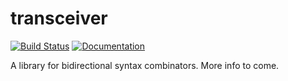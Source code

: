 # transceiver

[![Build Status](https://travis-ci.org/sjsch/transceiver.svg?branch=master)](https://travis-ci.org/sjsch/transceiver)
[![Documentation](https://img.shields.io/badge/docs-blueviolet.svg?logo=data%3Aimage%2Fsvg%2Bxml%3Bbase64%2CPHN2ZyB4bWxucz0iaHR0cDovL3d3dy53My5vcmcvMjAwMC9zdmciIHhtbG5zOnhsaW5rPSJodHRwOi8vd3d3LnczLm9yZy8xOTk5L3hsaW5rIiB3aWR0aD0iMTdjbSIgaGVpZ2h0PSIxMmNtIiB2aWV3Qm94PSIwIDAgMTcwIDEyMCIgdmVyc2lvbj0iMS4xIj48ZyBzdHlsZT0iZmlsbDogcmdiKDI0MCwyNDAsMjQwKTsiPjxwYXRoIGQ9Ik0gMCAxMjAgTCA0MCA2MCBMIDAgMCBMIDMwIDAgTCA3MCA2MCBMIDMwIDEyMCIvPjxwYXRoIGQ9Ik0gMTM2LjY2NjY2NyA4NSBMIDEyMy4zMzMzMzMgNjUgTCAxNzAgNjUgTCAxNzAgODUiLz48cGF0aCBkPSJNIDExNi42NjY2NjcgNTUgTCAxMDMuMzMzMzMzIDM1IEwgMTcwIDM1IEwgMTcwIDU1Ii8%2BPC9nPjxnIHN0eWxlPSJmaWxsOiByZ2IoMjQwLDI0MCwyNDApOyI%2BPHBhdGggZD0iTSA0MCAxMjAgTCA4MCA2MCBMIDQwIDAgTCA3MCAwIEwgMTUwIDEyMCBMIDEyMCAxMjAgTCA5NSA4Mi41IEwgNzAgMTIwIi8%2BPC9nPjwvc3ZnPg%3D%3D)](https://sjsch.github.io/transceiver/)

A library for bidirectional syntax combinators.  More info to come.
